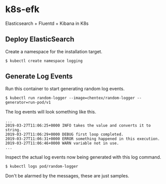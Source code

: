 # k8s-efk
Elasticsearch + Fluentd + Kibana in K8s

## Deploy ElasticSearch

Create a namespace for the installation target.

```shell
$ kubectl create namespace logging
```

## Generate Log Events
Run this container to start generating random log events.

```shell
$ kubectl run random-logger --image=chentex/random-logger --generator=run-pod/v1
```

The log events will look something like this.
```shell
...
2019-03-27T11:06:25+0000 INFO takes the value and converts it to string.
2019-03-27T11:06:29+0000 DEBUG first loop completed.
2019-03-27T11:06:31+0000 ERROR something happened in this execution.
2019-03-27T11:06:46+0000 WARN variable not in use.
...
```

Inspect the actual log events now being generated with this log command.

```shell
$ kubectl logs pod/random-logger
```

Don't be alarmed by the messages, these are just samples.

